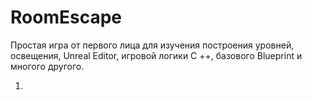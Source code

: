 # RoomEscape

Простая игра от первого лица для изучения построения уровней, освещения, Unreal Editor, игровой логики C ++, базового Blueprint и многого другого. 

1)
